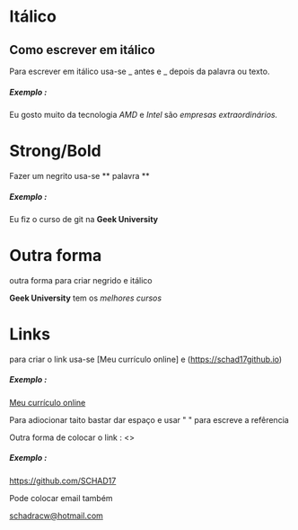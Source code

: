 # Itálico

## Como escrever em itálico

Para escrever em itálico usa-se _  antes e _ depois da palavra ou texto.

##### Exemplo :
Eu gosto muito da tecnologia _AMD_ e _Intel_ são  _empresas extraordinários._

# Strong/Bold

Fazer um negrito usa-se ** palavra **

##### Exemplo :

Eu fiz o curso de git na **Geek University**

# Outra forma 

outra forma para criar negrido e itálico

__Geek University__ tem os *melhores cursos*

# Links

para criar o link usa-se [Meu currículo online] e (https://schad17github.io)

##### Exemplo :

[Meu currículo online](https://schad17.github.io "Meu currículo online")

Para adiocionar taito bastar dar espaço e usar " " para escreve a refêrencia

Outra forma de colocar o link : <>

##### Exemplo :

<https://github.com/SCHAD17>

Pode colocar email também

<schadracw@hotmail.com>



